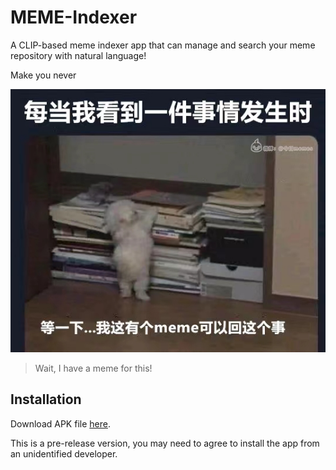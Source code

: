 # MEME-Indexer

A CLIP-based meme indexer app that can manage and search your meme repository with natural language! 

Make you never 

![](./imgs/have_a_meme.jpg)
> Wait, I have a meme for this! 

## Installation

Download APK file [here](https://github.com/VEWOXIC/MEME-Indexer/releases). 

This is a pre-release version, you may need to agree to install the app from an unidentified developer.




